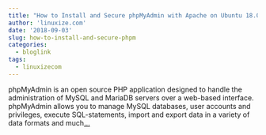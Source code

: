 ```yaml
---
title: "How to Install and Secure phpMyAdmin with Apache on Ubuntu 18.04"
author: 'linuxize.com'
date: '2018-09-03'
slug: how-to-install-and-secure-phpm
categories:
  - bloglink
tags:
  - linuxizecom
---
```


phpMyAdmin is an open source PHP application designed to handle the administration of MySQL and MariaDB servers over a web-based interface. phpMyAdmin allows you to manage MySQL databases, user accounts and privileges, execute SQL-statements, import and export data in a variety of data formats and much[... <i class="fas fa-external-link-alt"></i>](https://linuxize.com/post/how-to-install-and-secure-phpmyadmin-with-apache-on-ubuntu-18-04/)

